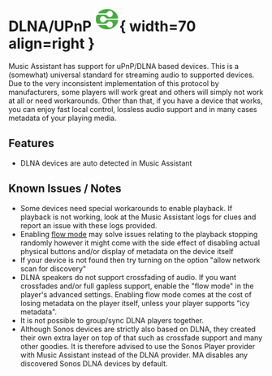 # DLNA/UPnP ![Preview image](../assets/icons/dlna-icon.svg){ width=70 align=right }

Music Assistant has support for uPnP/DLNA based devices. This is a (somewhat) universal standard for streaming audio to supported devices. Due to the very inconsistent implementation of this protocol by manufacturers, some players will work great and others will simply not work at all or need workarounds. Other than that, if you have a device that works, you can enjoy fast local control, lossless audio support and in many cases metadata of your playing media.

## Features

- DLNA devices are auto detected in Music Assistant

## Known Issues / Notes

- Some devices need special workarounds to enable playback. If playback is not working, look at the Music Assistant logs for clues and report an issue with these logs provided. 
- Enabling [flow mode](../faq/normalization/#track-queueing) may solve issues relating to the playback stopping randomly however it might come with the side effect of disabling actual physical buttons and/or display of metadata on the device itself
- If your device is not found then try turning on the option "allow network scan for discovery"
- DLNA speakers do not support crossfading of audio. If you want crossfades and/or full gapless support, enable the "flow mode" in the player's advanced settings. Enabling flow mode comes at the cost of losing metadata on the player itself, unless your player supports "icy metadata".
- It is not possible to group/sync DLNA players together.
- Although Sonos devices are strictly also based on DLNA, they created their own extra layer on top of that such as crossfade support and many other goodies. It is therefore advised to use the Sonos Player provider with Music Assistant instead of the DLNA provider. MA disables any discovered Sonos DLNA devices by default.
